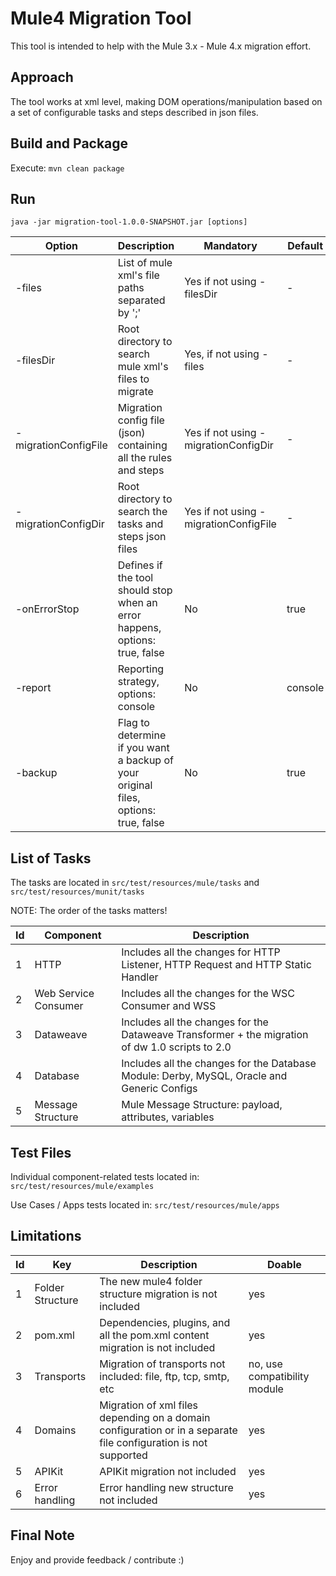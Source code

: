 # Mule4 Migration Tool
This tool is intended to help with the Mule 3.x - Mule 4.x migration effort.

## Approach
The tool works at xml level, making DOM operations/manipulation based on a set of configurable tasks and steps described in json files.

## Build and Package
Execute: `mvn clean package`

## Run
`java -jar migration-tool-1.0.0-SNAPSHOT.jar [options]`

Option | Description | Mandatory | Default
------------ | ------------ | ------------ | ------------
-files | List of mule xml's file paths separated by ';' | Yes if not using -filesDir | -
-filesDir | Root directory to search mule xml's files to migrate | Yes, if not using -files | -
-migrationConfigFile | Migration config file (json) containing all the rules and steps | Yes if not using -migrationConfigDir | -
-migrationConfigDir | Root directory to search the tasks and steps json files | Yes if not using -migrationConfigFile | -
-onErrorStop | Defines if the tool should stop when an error happens, options: true, false | No | true
-report | Reporting strategy, options: console | No | console
-backup | Flag to determine if you want a backup of your original files, options: true, false | No | true

## List of Tasks
The tasks are located in `src/test/resources/mule/tasks` and `src/test/resources/munit/tasks`

NOTE: The order of the tasks matters!

Id | Component | Description
------------ | ------------ | ------------
1 | HTTP | Includes all the changes for HTTP Listener, HTTP Request and HTTP Static Handler
2 | Web Service Consumer | Includes all the changes for the WSC Consumer and WSS
3 | Dataweave | Includes all the changes for the Dataweave Transformer + the migration of dw 1.0 scripts to 2.0
4 | Database | Includes all the changes for the Database Module: Derby, MySQL, Oracle and Generic Configs
5 | Message Structure | Mule Message Structure: payload, attributes, variables

## Test Files
Individual component-related tests located in: `src/test/resources/mule/examples`

Use Cases / Apps tests located in: `src/test/resources/mule/apps`

## Limitations
Id | Key | Description | Doable
------------ | ------------ | ------------ | ------------
1 | Folder Structure | The new mule4 folder structure migration is not included | yes
2 | pom.xml | Dependencies, plugins, and all the pom.xml content migration is not included | yes
3 | Transports | Migration of transports not included: file, ftp, tcp, smtp, etc | no, use compatibility module
4 | Domains | Migration of xml files depending on a domain configuration or in a separate file configuration is not supported | yes
5 | APIKit | APIKit migration not included | yes
6 | Error handling | Error handling new structure not included | yes

## Final Note
Enjoy and provide feedback / contribute :)
